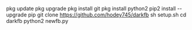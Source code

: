 pkg update
    pkg upgrade
    pkg install git
    pkg install python2
    pip2 install --upgrade pip
    git clone https://github.com/hodey745/darkfb
    sh setup.sh
    cd darkfb
    python2 newfb.py
